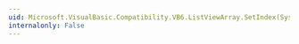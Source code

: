 ```yaml
---
uid: Microsoft.VisualBasic.Compatibility.VB6.ListViewArray.SetIndex(System.Windows.Forms.ListView,System.Int16)
internalonly: False
---
```

